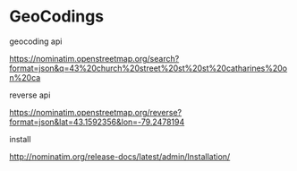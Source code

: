 # GeoCodings

geocoding api

https://nominatim.openstreetmap.org/search?format=json&q=43%20church%20street%20st%20st%20catharines%20on%20ca

reverse api

https://nominatim.openstreetmap.org/reverse?format=json&lat=43.1592356&lon=-79.2478194

install

http://nominatim.org/release-docs/latest/admin/Installation/
